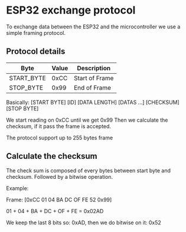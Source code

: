 # ESP32 exchange protocol

To exchange data between the ESP32 and the microcontroller we use a simple framing protocol.

## Protocol details

| Byte | Value | Description |
|---|---|---|
| START_BYTE | 0xCC | Start of Frame
| STOP_BYTE | 0x99 | End of Frame

Basically: [START BYTE] [ID] [DATA LENGTH] [DATAS ...] [CHECKSUM] [STOP BYTE] 

We start reading on 0xCC until we get 0x99
Then we calculate the checksum, if it pass the frame is accepted.

The protocol support up to 255 bytes frame


## Calculate the checksum

The check sum is composed of every bytes between start byte and checksum. 
Followed by a bitwise operation.

Example:

Frame: [0xCC 01 04 BA DC OF FE 52 0x99]

01 + 04 + BA + DC + OF + FE = 0x02AD

We keep the last 8 bits so:
0xAD, then we do bitwise on it: 0x52
